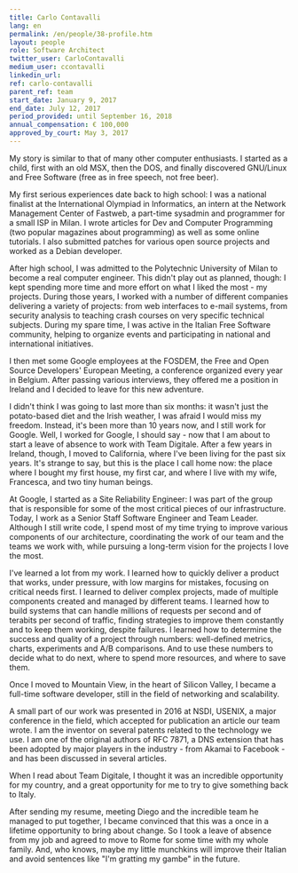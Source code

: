 ```yaml
---
title: Carlo Contavalli
lang: en
permalink: /en/people/38-profile.htm
layout: people
role: Software Architect
twitter_user: CarloContavalli
medium_user: ccontavalli
linkedin_url:
ref: carlo-contavalli
parent_ref: team
start_date: January 9, 2017
end_date: July 12, 2017
period_provided: until September 16, 2018
annual_compensation: € 100,000
approved_by_court: May 3, 2017
---
```

My story is similar to that of many other computer enthusiasts. I started as a child, first with an old MSX, then the DOS, and finally discovered GNU/Linux and Free Software (free as in free speech, not free beer).

My first serious experiences date back to high school: I was a national finalist at the International Olympiad in Informatics, an intern at the Network Management Center of Fastweb, a part-time sysadmin and  programmer for a small ISP in Milan. I wrote articles for Dev and Computer Programming (two popular magazines about programming) as well as some online tutorials.  I also submitted patches for various open source projects and worked as a Debian developer.

After high school, I was admitted to the Polytechnic University of Milan to become a real computer engineer. This didn't play out as planned, though: I kept spending more time and more effort on what I liked the most - my projects. During those years, I worked with a number of different companies delivering a variety of projects: from web interfaces to e-mail systems, from security analysis to teaching crash courses on very specific technical subjects. During my spare time, I was active in the Italian Free Software community, helping to organize events and participating in national and international initiatives.

I then met some Google employees at the FOSDEM, the Free and Open Source Developers' European Meeting, a conference organized every year in Belgium. After passing various interviews, they offered me a position in Ireland and I decided to leave for this new adventure.

I didn't think I was going to last more than six months: it wasn't just the potato-based diet and the Irish weather, I was afraid I would miss my freedom. Instead, it's been more than 10 years now, and I still work for Google. Well, I worked for Google, I should say - now that I am about to start a leave of absence to work with Team Digitale. After a few years in Ireland, though, I moved to California, where I've been living for the past six years. It's strange to say, but this is the place I call home now: the place where I bought my first house, my first car, and where I live with my wife, Francesca, and two tiny human beings.

At Google, I started as a Site Reliability Engineer: I was part of the group that is responsible for some of the most critical pieces of our infrastructure. Today, I work as a Senior Staff Software Engineer and Team Leader. Although I still write code, I spend most of my time trying to improve various components of our architecture, coordinating the work of our team and the teams we work with, while pursuing a long-term vision for the projects I love the most.

I've learned a lot from my work. I learned how to quickly deliver a product that works, under pressure, with low margins for mistakes, focusing on critical needs first. I learned to deliver complex projects, made of multiple components created and managed by different teams. I learned how to build systems that can handle millions of requests per second and of terabits per second of traffic, finding strategies to improve them constantly and to keep them working, despite failures. I learned how to determine the success and quality of a project through numbers: well-defined metrics, charts, experiments and A/B comparisons. And to use these numbers to decide what to do next, where to spend more resources, and where to save them.

Once I moved to Mountain View, in the heart of Silicon Valley, I became a full-time software developer, still in the field of networking and scalability.

A small part of our work was presented in 2016 at NSDI, USENIX, a major conference in the field, which accepted for publication an article our team wrote. I am the inventor on several patents related to the technology we use. I am one of the original authors of RFC 7871, a DNS extension that has been adopted by major players in the industry - from Akamai to Facebook - and has been discussed in several articles.

When I read about Team Digitale, I thought it was an incredible opportunity for my country, and a great opportunity for me to try to give something back to Italy.

After sending my resume, meeting Diego and the incredible team he managed to put together, I became convinced that this was a once in a lifetime opportunity to bring about change.
So I took a leave of absence from my job and agreed to move to Rome for some time with my whole family. And, who knows, maybe my little munchkins will improve their Italian and avoid sentences like "I'm gratting my gambe" in the future.

